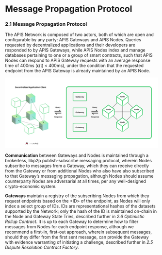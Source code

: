 # Message Propagation Protocol

### 2.1 Message Propagation Protocol

The APIS Network is composed of two actors, both of which are open and configurable by any party: APIS Gateways and APIS Nodes. Queries requested by decentralized applications and their developers are responded to by APIS Gateways, while APIS Nodes index and manage databases pertaining to one or a group of smart contracts, such that APIS Nodes can respond to APIS Gateway requests with an average response time of 400ms (ϵ(t) < 400ms), under the condition that the requested endpoint from the APIS Gateway is already maintained by an APIS Node.

![Figure 2.1.1: APIS Network Message Propagation Protocol.](../../../.gitbook/assets/3ae84374-af81-4615-b387-bcac0e017281.png)

**Communication** between Gateways and Nodes is maintained through a brokerless, libp2p publish-subscribe messaging protocol, wherein Nodes subscribe to messages from a Gateway, which they can receive directly from the Gateway or from additional Nodes who also have also subscribed to that Gateway’s messaging propagation, although Nodes should assume counterparty Nodes are adversarial at all times, per any well-designed crypto-economic system.



**Gateways** maintain a registry of the subscribing Nodes from which they request endpoints based on the \<ID> of the endpoint, as Nodes will only index a select group of IDs. IDs are representational hashes of the datasets supported by the Network; only the hash of the ID is maintained on-chain in the Node and Gateway State Tries, described further in _2.6 Optimistic Rollup Contract_. It is up to each Gateway to determine how to filter messages from Nodes for each endpoint response, although we recommend a first-in, first-out approach, wherein subsequent messages, should they differ from the first sent message, can provide the Gateway with evidence warranting of initiating a challenge, described further in _2.5 Dispute Resolution Contract Factory_.
